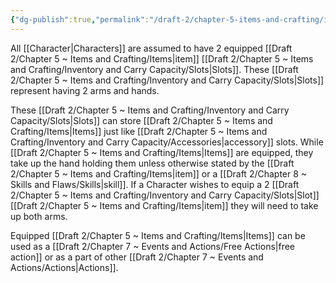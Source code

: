 ```yaml
---
{"dg-publish":true,"permalink":"/draft-2/chapter-5-items-and-crafting/inventory-and-carry-capacity/equipped/"}
---
```


All [[Character\|Characters]] are assumed to have 2 equipped [[Draft 2/Chapter 5 ~ Items and Crafting/Items\|item]] [[Draft 2/Chapter 5 ~ Items and Crafting/Inventory and Carry Capacity/Slots\|Slots]]. These [[Draft 2/Chapter 5 ~ Items and Crafting/Inventory and Carry Capacity/Slots\|Slots]] represent having 2 arms and hands.

These [[Draft 2/Chapter 5 ~ Items and Crafting/Inventory and Carry Capacity/Slots\|Slots]] can store [[Draft 2/Chapter 5 ~ Items and Crafting/Items\|Items]] just like [[Draft 2/Chapter 5 ~ Items and Crafting/Inventory and Carry Capacity/Accessories\|accessory]] slots. While [[Draft 2/Chapter 5 ~ Items and Crafting/Items\|Items]] are equipped, they take up the hand holding them unless otherwise stated by the [[Draft 2/Chapter 5 ~ Items and Crafting/Items\|item]] or a [[Draft 2/Chapter 8 ~ Skills and Flaws/Skills\|skill]]. If a Character wishes to equip a 2 [[Draft 2/Chapter 5 ~ Items and Crafting/Inventory and Carry Capacity/Slots\|Slot]] [[Draft 2/Chapter 5 ~ Items and Crafting/Items\|item]] they will need to take up both arms.

Equipped [[Draft 2/Chapter 5 ~ Items and Crafting/Items\|Items]] can be used as a [[Draft 2/Chapter 7 ~ Events and Actions/Free Actions\|free action]] or as a part of other [[Draft 2/Chapter 7 ~ Events and Actions/Actions\|Actions]].